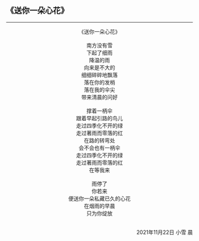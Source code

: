 ## 《送你一朵心花》
***
<center>
《送你一朵心花》<br>
<br>
南方没有雪<br>
下起了细雨<br>
降温的雨<br>
向来是不大的<br>
细细碎碎地飘落<br>
落在你的发梢<br>
落在我的伞尖<br>
带来清晨的问好<br>
<br>
撑着一柄伞<br>
跟着早起引路的鸟儿<br>
走过四季化不开的绿<br>
走过著雨而零落的红<br>
在路的转弯处<br>
会不会也有一柄伞<br>
走过四季化不开的绿<br>
走过著雨而零落的红<br>
在等我来<br>
<br>
雨停了<br>
你若来<br>
便送你一朵私藏已久的心花<br>
在烟雨的早晨<br>
只为你绽放<br>
</center>
<br>
<p align="right">2021年11月22日 小雪 晨</p>